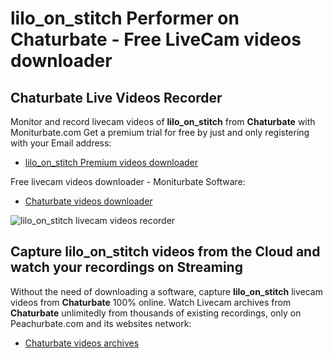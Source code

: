 # lilo_on_stitch Performer on Chaturbate - Free LiveCam videos downloader

## Chaturbate Live Videos Recorder

Monitor and record livecam videos of **lilo_on_stitch** from **Chaturbate** with Moniturbate.com
Get a premium trial for free by just and only registering with your Email address:
* [lilo_on_stitch Premium videos downloader](https://moniturbate.com/request-demo-licence-key.html)

Free livecam videos downloader - Moniturbate Software:
* [Chaturbate videos downloader](https://moniturbate.com/moniturbate-download-software.html)

![lilo_on_stitch livecam videos recorder](https://peachurnet.com/templates/moniturbate-software.png)


## Capture lilo_on_stitch videos from the Cloud and watch your recordings on Streaming

Without the need of downloading a software, capture **lilo_on_stitch** livecam videos from **Chaturbate** 100% online.
Watch Livecam archives from **Chaturbate** unlimitedly from thousands of existing recordings, only on Peachurbate.com and its websites network:
* [Chaturbate videos archives](https://peachurnet.com/)